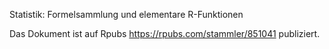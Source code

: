 Statistik: Formelsammlung und elementare R-Funktionen

Das Dokument ist auf Rpubs https://rpubs.com/stammler/851041 publiziert.
